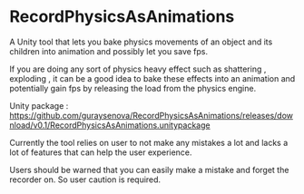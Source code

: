 # RecordPhysicsAsAnimations
 A Unity tool that lets you bake physics movements of an object and its children into animation and possibly let you save fps.
 
 If you are doing any sort of physics heavy effect such as shattering , exploding , 
 it can be a good idea to bake these effects into an animation and potentially gain fps by releasing the load from the physics engine.
 
 Unity package : https://github.com/guraysenova/RecordPhysicsAsAnimations/releases/download/v0.1/RecordPhysicsAsAnimations.unitypackage
 
 Currently the tool relies on user to not make any mistakes a lot and lacks a lot of features that can help the user experience.
 
 Users should be warned that you can easily make a mistake and forget the recorder on. So user caution is required.
